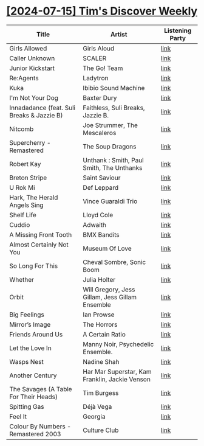 # [[2024-07-15] Tim's Discover Weekly](https://open.spotify.com/user/zachthehammer/playlist/4zo3xv8uO5rDP1Sj2MIsiI)

| Title | Artist | Listening Party |
| --- | --- | --- |
| Girls Allowed | Girls Aloud | [link]() |
| Caller Unknown | SCALER | [link](https://timstwitterlisteningparty.com/pages/replay/feed_1096.html) |
| Junior Kickstart | The Go! Team | [link](https://timstwitterlisteningparty.com/pages/replay/feed_75.html) |
| Re:Agents | Ladytron | [link](https://timstwitterlisteningparty.com/pages/replay/feed_1138.html) |
| Kuka | Ibibio Sound Machine | [link](https://timstwitterlisteningparty.com/pages/replay/feed_345.html) |
| I'm Not Your Dog | Baxter Dury | [link](https://timstwitterlisteningparty.com/pages/replay/feed_572.html) |
| Innadadance (feat. Suli Breaks & Jazzie B) | Faithless, Suli Breaks, Jazzie B. | [link](https://timstwitterlisteningparty.com/pages/replay/feed_485.html) |
| Nitcomb | Joe Strummer, The Mescaleros | [link](https://timstwitterlisteningparty.com/pages/replay/feed_1137.html) |
| Supercherry - Remastered | The Soup Dragons | [link](https://timstwitterlisteningparty.com/pages/replay/feed_814.html) |
| Robert Kay | Unthank : Smith, Paul Smith, The Unthanks | [link](https://timstwitterlisteningparty.com/pages/replay/feed_1219.html) |
| Breton Stripe | Saint Saviour | [link](https://timstwitterlisteningparty.com/pages/replay/feed_935.html) |
| U Rok Mi | Def Leppard | [link](https://timstwitterlisteningparty.com/pages/replay/feed_1086.html) |
| Hark, The Herald Angels Sing | Vince Guaraldi Trio | [link]() |
| Shelf Life | Lloyd Cole | [link](https://timstwitterlisteningparty.com/pages/replay/feed_545.html) |
| Cuddio | Adwaith | [link](https://timstwitterlisteningparty.com/pages/replay/feed_1099.html) |
| A Missing Front Tooth | BMX Bandits | [link](https://timstwitterlisteningparty.com/pages/replay/feed_217.html) |
| Almost Certainly Not You | Museum Of Love | [link](https://timstwitterlisteningparty.com/pages/replay/feed_896.html) |
| So Long For This | Cheval Sombre, Sonic Boom | [link](https://timstwitterlisteningparty.com/pages/replay/feed_796.html) |
| Whether | Julia Holter | [link](https://timstwitterlisteningparty.com/pages/replay/feed_249.html) |
| Orbit | Will Gregory, Jess Gillam, Jess Gillam Ensemble | [link](https://timstwitterlisteningparty.com/pages/replay/feed_541.html) |
| Big Feelings | Ian Prowse | [link](https://timstwitterlisteningparty.com/pages/replay/feed_1020.html) |
| Mirror’s Image | The Horrors | [link](https://timstwitterlisteningparty.com/pages/replay/feed_161.html) |
| Friends Around Us | A Certain Ratio | [link](https://timstwitterlisteningparty.com/pages/replay/feed_439.html) |
| Let the Love In | Manny Noir, Psychedelic Ensemble.  | [link](https://timstwitterlisteningparty.com/pages/replay/feed_1257.html) |
| Wasps Nest | Nadine Shah | [link](https://timstwitterlisteningparty.com/pages/replay/feed_279.html) |
| Another Century | Har Mar Superstar, Kam Franklin, Jackie Venson | [link](https://timstwitterlisteningparty.com/pages/replay/feed_686.html) |
| The Savages (A Table For Their Heads) | Tim Burgess | [link](https://timstwitterlisteningparty.com/pages/replay/feed_156.html) |
| Spitting Gas | Déjà Vega | [link](https://timstwitterlisteningparty.com/pages/replay/feed_1005.html) |
| Feel It | Georgia | [link](https://timstwitterlisteningparty.com/pages/replay/feed_410.html) |
| Colour By Numbers - Remastered 2003 | Culture Club | [link](https://timstwitterlisteningparty.com/pages/replay/feed_172.html) |
